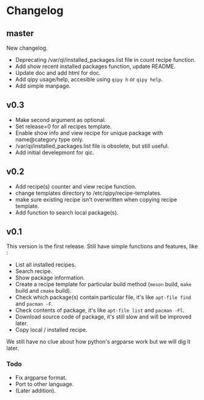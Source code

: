 # Changelog

## master

New changelog.

- Deprecating /var/qi/installed_packages.list file in count recipe function.
- Add show recent installed packages function, update README.
- Update doc and add html for doc.
- Add qipy usage/help, accesible using `qipy h` or `qipy help`.
- Add simple manpage.

## v0.3

- Make second argument as optional.
- Set release=0 for all recipes template.
- Enable show info and view recipe for unique package with name@category type only.
- /var/qi/installed_packages.list file is obsolete, but still useful.
- Add initial develepmont for qic.

## v0.2

- Add recipe(s) counter and view recipe function. 
- change templates directory to /etc/qipy/recipe-templates.
- make sure existing recipe isn't overwritten when copying recipe template. 
- Add function to search local package(s).

## v0.1

This version is the first release. Still have simple functions and features, like :

- List all installed recipes.
- Search recipe.
- Show package information.
- Create a recipe template for particular build method (`meson` build, `make` build and `cmake` build).
- Check which package(s) contain particular file, it's like `apt-file find` and `pacman -F`.
- Check contents of package, it's like `apt-file list` and `pacman -Fl`.
- Download source code of package, it's still slow and will be improved later.
- Copy local / installed recipe.

We still have no clue about how python's argparse work but we will dig it later.


### Todo

- Fix argparse format.
- Port to other language.
- (Later addition).
